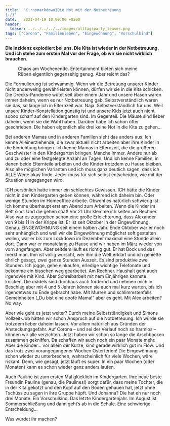 ```yaml
---
title:  "{::nomarkdown}Die Not mit der Notbetreuung
{:/}"
date:   2021-04-19 10:00:00 +0200
header:
  teaser: ../../../../../images/alltagsparty_teaser.png
tags: ["Corona", "Familienleben", "Eingewöhnung", "Vorschulkind"]
---
```


**Die Inzidenz explodiert bei uns. Die Kita ist wieder in der Notbetreuung. Und ich stehe zum ersten Mal vor der Frage, ob wir sie nicht wirklich brauchen.**

<figure>
  <img src="../../../../../images/alltagsparty.png" alt="">
  <figcaption>Chaos am Wochenende. Entertainment bieten sich meine Rüben eigentlich gegenseitig genug. Aber reicht das?</figcaption>
</figure> 

Die Formulierung ist schwammig. Wenn wir die Betreuung unserer Kinder nicht anderweitig gewährleisten können, dürfen wir sie in die Kita schicken. Die Drecks-Pandemie wütet seit über einem Jahr und unsere Hasen waren immer daheim, wenn es nur Notbetreuung gab. Selbstverständlich waren sie das, so lange ich in Elternzeit war. Naja. Selbstverständlich für uns. Weil unsere Kinder-Konstellation günstig ist und unsere Kids jetzt auch nicht soooo scharf auf den Kindergarten sind. Im Gegenteil. Die Mäuse sind lieber daheim, wenn sie die Wahl haben. Darüber habe ich schon öfter geschrieben. Die haben eigentlich alle drei keine Not in die Kita zu gehen…

Bei anderen Mamas und in anderen Familien sieht das anders aus. Ich kenne Alleinerziehende, die zwar aktuell nicht arbeiten aber ihre Kinder in die Einrichtung bringen. Ich kenne Mamas in Elternzeit, die die größeren Geschwister in den Kindergarten bringen. Manche immer. Andere nur ab und zu oder eine festgelegte Anzahl an Tagen. Und ich kenne Familien, in denen beide Elternteile arbeiten und die Kinder trotzdem zu Hause bleiben. Also alle möglichen Varianten und ich muss ganz deutlich sagen, dass ich ALLE Wege okay finde. Jeder muss für sich selbst entscheiden, wie mit der Situation umgegangen wird. 

ICH persönlich hatte immer ein schlechtes Gewissen. ICH hätte die Kinder nicht in den Kindergarten geben können, während ich daheim bin. Oder wenige Stunden im Homeoffice arbeite. Obwohl es natürlich schwierig ist. Ich komme überhaupt erst am Abend zum Arbeiten. Wenn die Kinder im Bett sind. Und die gehen spät! Vor 21 Uhr klemme ich selten am Rechner. Also war es zugegeben schon eine große Erleichterung, dass Alexander von 9 bis 11 in der Krippe ist. Er ist seit Oktober in der Eingewöhnung. Genau. EINGEWÖHNUNG seit einem halben Jahr. Ende Oktober war er noch sehr anhänglich und weil wir die Eingewöhnung möglichst soft gestalten wollen, war er bis zum Lockdown im Dezember maximal eine Stunde allein dort. Dann war er monatelang zu Hause und wir haben im März wieder von vorn angefangen. Aber seitdem läuft es richtig gut. Er hat Bock und das merkt man. Ihm ist völlig wurscht, wer ihm die Welt erklärt und ich genieße ehrlich gesagt, zwei ganze Stunden Auszeit. Es sind produktive zwei Stunden. Ich jogge, gehe einkaufen, erledige wichtige Telefonate und bekomme ein bisschen weg gearbeitet. Am Rechner. Haushalt geht auch irgendwie mit Kind. Aber Schreibarbeit mit nem Einjährigen kannste knicken. Die mädels sind durchaus auch fordernd und nehmen mich in Beschlag aber mit 4 und 5 Jahren können sie auch mal kurz warten, bis ich irgendetwas zu Ende gebracht habe. Mit Murren und schlimmstenfalls Gemeinheiten („Du bist eine doofe Mama!“ aber es geht. Mit Alex arbeiten? No way. 

Aber wie geht es jetzt weiter? Durch meine Selbstständigkeit und Simons Vollzeit-Job hätten wir schon Anspruch auf die Notbetreuung. Ich würde sie trotzdem lieber daheim lassen. Vor allem natürlich aus Gründen der Ansteckungsgefahr. Auf Corona – und sei der Verlauf noch so harmlos – können wir alle verzichten. Jetzt haben wir schon so lange die Arschbacken zusammen gekniffen. Da schaffen wir auch noch ein paar Monate mehr. Aber die Kinder… vor allem der Kurze, sind gerade wirklich gut im Flow. Und das trotz zwei vorangegangener Wochen Osterferien! Die Eingewöhnung schon wieder zu unterbrechen, wahrscheinlich für viele Wochen, wäre riskant. Denn, wie gesagt, jetzt läuft es super. In ein paar Wochen (oder Monaten) kann es schon wieder ganz anders laufen. 

Auch Pauline ist zum ersten Mal glücklich im Kindergarten. Ihre neue beste Freundin Pauline (genau, die Paulines!) sorgt dafür, dass meine Tochter, die in der Kita gekotzt und den Kopf auf den Boden gehauen hat, jetzt ohne Tschüss zu sagen in ihre Gruppe hüpft. Und Johanna? Die hat eh nur noch drei Monate. Ein Vorschulkind. Das letzte Kindergartenjahr. Im August ist Sommerschließung und dann geht’s ab in die Schule. Eine schwierige Entscheidung…

Was würdet ihr machen?
 






 


 
 






















 








 

   



















  












 






 





  


  






					 


 
 








